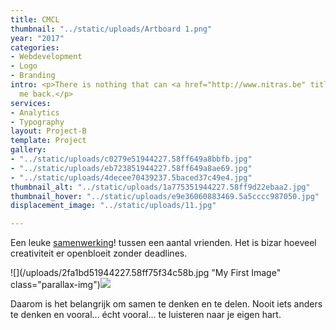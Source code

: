 ```yaml
---
title: CMCL
thumbnail: "../static/uploads/Artboard 1.png"
year: "2017"
categories:
- Webdevelopment
- Logo
- Branding
intro: <p>There is nothing that can <a href="http://www.nitras.be" title="">hold</a>
  me back.</p>
services:
- Analytics
- Typography
layout: Project-B
template: Project
gallery:
- "../static/uploads/c0279e51944227.58ff649a8bbfb.jpg"
- "../static/uploads/eb723851944227.58ff649a8ae69.jpg"
- "../static/uploads/4decee70439237.5baced37c49e4.jpg"
thumbnail_alt: "../static/uploads/1a775351944227.58ff9d22ebaa2.jpg"
thumbnail_hover: "../static/uploads/e9e36060883469.5a5cccc987050.jpg"
displacement_image: "../static/uploads/11.jpg"

---
```

Een leuke [samenwerking](www.nitras.be "Een link")! tussen een aantal vrienden. Het is bizar hoeveel creativiteit er openbloeit zonder deadlines.

![](/uploads/2fa1bd51944227.58ff75f34c58b.jpg "My First Image" class="parallax-img")![](/uploads/52654851944227.58ff649a8e55a.gif)

Daarom is het belangrijk om samen te denken en te delen. Nooit iets anders te denken en vooral... écht vooral... te luisteren naar je eigen hart.